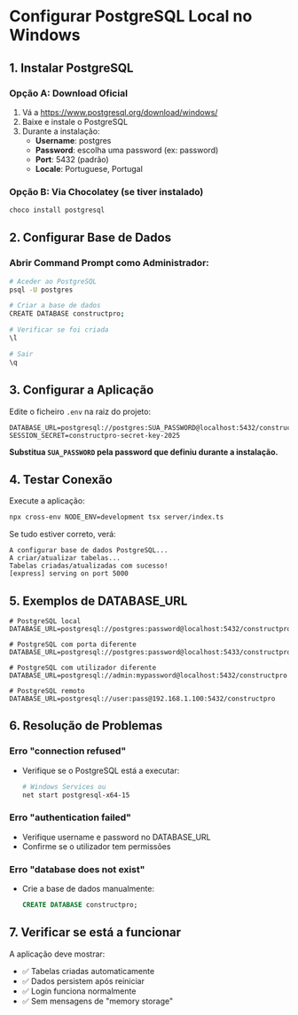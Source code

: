 # Configurar PostgreSQL Local no Windows

## 1. Instalar PostgreSQL

### Opção A: Download Oficial
1. Vá a https://www.postgresql.org/download/windows/
2. Baixe e instale o PostgreSQL
3. Durante a instalação:
   - **Username**: postgres
   - **Password**: escolha uma password (ex: password)
   - **Port**: 5432 (padrão)
   - **Locale**: Portuguese, Portugal

### Opção B: Via Chocolatey (se tiver instalado)
```bash
choco install postgresql
```

## 2. Configurar Base de Dados

### Abrir Command Prompt como Administrador:
```bash
# Aceder ao PostgreSQL
psql -U postgres

# Criar a base de dados
CREATE DATABASE constructpro;

# Verificar se foi criada
\l

# Sair
\q
```

## 3. Configurar a Aplicação

Edite o ficheiro `.env` na raiz do projeto:
```env
DATABASE_URL=postgresql://postgres:SUA_PASSWORD@localhost:5432/constructpro
SESSION_SECRET=constructpro-secret-key-2025
```

**Substitua `SUA_PASSWORD` pela password que definiu durante a instalação.**

## 4. Testar Conexão

Execute a aplicação:
```bash
npx cross-env NODE_ENV=development tsx server/index.ts
```

Se tudo estiver correto, verá:
```
A configurar base de dados PostgreSQL...
A criar/atualizar tabelas...
Tabelas criadas/atualizadas com sucesso!
[express] serving on port 5000
```

## 5. Exemplos de DATABASE_URL

```env
# PostgreSQL local
DATABASE_URL=postgresql://postgres:password@localhost:5432/constructpro

# PostgreSQL com porta diferente
DATABASE_URL=postgresql://postgres:password@localhost:5433/constructpro

# PostgreSQL com utilizador diferente
DATABASE_URL=postgresql://admin:mypassword@localhost:5432/constructpro

# PostgreSQL remoto
DATABASE_URL=postgresql://user:pass@192.168.1.100:5432/constructpro
```

## 6. Resolução de Problemas

### Erro "connection refused"
- Verifique se o PostgreSQL está a executar:
  ```bash
  # Windows Services ou
  net start postgresql-x64-15
  ```

### Erro "authentication failed"
- Verifique username e password no DATABASE_URL
- Confirme se o utilizador tem permissões

### Erro "database does not exist"
- Crie a base de dados manualmente:
  ```sql
  CREATE DATABASE constructpro;
  ```

## 7. Verificar se está a funcionar

A aplicação deve mostrar:
- ✅ Tabelas criadas automaticamente
- ✅ Dados persistem após reiniciar
- ✅ Login funciona normalmente
- ✅ Sem mensagens de "memory storage"
